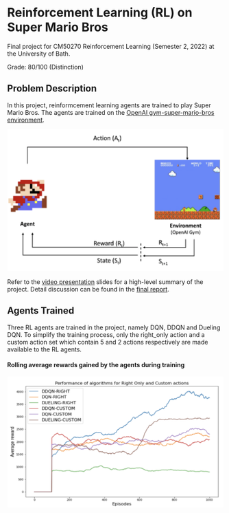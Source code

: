 # Reinforcement Learning (RL) on Super Mario Bros

Final project for CM50270 Reinforcement Learning (Semester 2, 2022) at the University of Bath.

Grade: 80/100 (Distinction)

## Problem Description
In this project, reinformcement learning agents are trained to play Super Mario Bros. The agents are trained on the [OpenAI gym-super-mario-bros environment](https://github.com/Kautenja/gym-super-mario-bros).

![overview](problem-overview.png)

Refer to the [video presentation](video_presentation_slides.pdf) slides for a high-level summary of the project. Detail discussion can be found in the [final report](https://github.com/sskyau/rl-super-mario/blob/main/Project%20Report.pdf). 

## Agents Trained

Three RL agents are trained in the project, namely DQN, DDQN and Dueling DQN. To simplify the training process, only the right_only action and a custom action set which contain 5 and 2 actions respectively are made available to the RL agents. 

#### Rolling average rewards gained by the agents during training

![performance](agent_performances.png)
